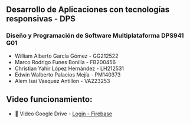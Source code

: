 ## Desarrollo de Aplicaciones con tecnologías responsivas - DPS
### Diseño y Programación de Software Multiplataforma DPS941 G01

- William Alberto García Gómez - GG212522
- Marco Rodrigo Funes Bonilla - FB200456
- Christian Yahir López Hernández - LH212531
- Edwin Walberto Palacios Mejía - PM140373
- Alem Isai Vasquez Antillon - VA223253

## Video funcionamiento:

- 📄 Video Google Drive - [Login - Firebase](https://drive.google.com/file/d/18ZdtMzTsKPFmlMkoICj4iN8nGMdZwUdc/view?usp=sharing)
